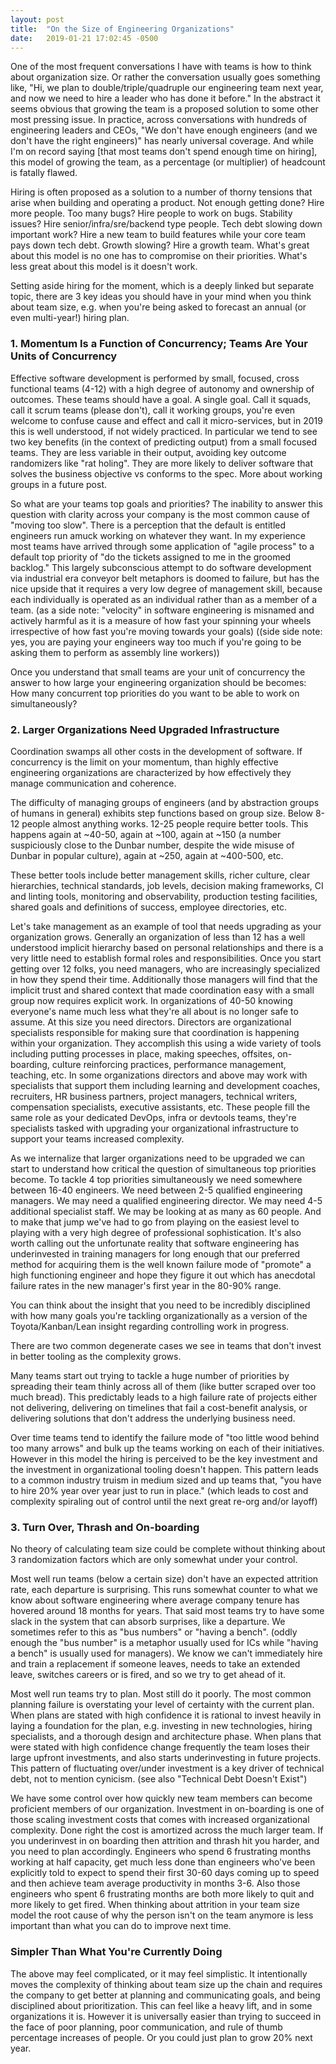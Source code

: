 ```yaml
---
layout: post
title:  "On the Size of Engineering Organizations"
date:   2019-01-21 17:02:45 -0500
---
```

One of the most frequent conversations I have with teams is how to think about organization size.  Or rather the conversation usually goes something like, "Hi, we plan to double/triple/quadruple our engineering team next year, and now we need to hire a leader who has done it before."  In the abstract it seems obvious that growing the team is a proposed solution to some other most pressing issue. In practice, across conversations with hundreds of engineering leaders and CEOs, "We don't have enough engineers (and we don't have the right engineers)" has nearly universal coverage.  And while I'm on record saying [that most teams don't spend enough time on hiring], this model of growing the team, as a percentage (or multiplier) of headcount is fatally flawed.

Hiring is often proposed as a solution to a number of thorny tensions that arise when building and operating a product.  Not enough getting done? Hire more people.  Too many bugs? Hire people to work on bugs.  Stability issues? Hire senior/infra/sre/backend type people. Tech debt slowing down important work? Hire a new team to build features while your core team pays down tech debt.  Growth slowing? Hire a growth team.  What's great about this model is no one has to compromise on their priorities.  What's less great about this model is it doesn't work. 

Setting aside hiring for the moment, which is a deeply linked but separate topic, there are 3 key ideas you should have in your mind when you think about team size, e.g. when you're being asked to forecast an annual (or even multi-year!) hiring plan.

### 1. Momentum Is a Function of Concurrency; Teams Are Your Units of Concurrency

Effective software development is performed by small, focused, cross functional teams (4-12) with a high degree of autonomy and ownership of outcomes.  These teams should have a goal.  A single goal.  Call it squads, call it scrum teams (please don't), call it working groups, you're even welcome to confuse cause and effect and call it micro-services, but in 2019 this is well understood, if not widely practiced.  In particular we tend to see two key benefits (in the context of predicting output) from a small focused teams. They are less variable in their output, avoiding key outcome randomizers like "rat holing". They are more likely to deliver software that solves the business objective vs conforms to the spec.  More about working groups in a future post. 

So what are your teams top goals and priorities?  The inability to answer this question with clarity across your company is the most common cause of "moving too slow". There is a perception that the default is entitled engineers run amuck working on whatever they want.  In my experience most teams have arrived through some application of "agile process" to a default top priority of "do the tickets assigned to me in the groomed backlog."  This largely subconscious attempt to do software development via industrial era conveyor belt metaphors is doomed to failure, but has the nice upside that it requires a very low degree of management skill, because each individually is operated as an individual rather than as a member of a team.  (as a side note: "velocity" in software engineering is misnamed and actively harmful as it is a measure of how fast your spinning your wheels irrespective of how fast you're moving towards your goals) ((side side note: yes, you are paying your engineers way too much if you're going to be asking them to perform as assembly line workers))

Once you understand that small teams are your unit of concurrency the answer to how large your engineering organization should be becomes: How many concurrent top priorities do you want to be able to work on simultaneously?

### 2. Larger Organizations Need Upgraded Infrastructure

Coordination swamps all other costs in the development of software.  If concurrency is the limit on your momentum, than highly effective engineering organizations are characterized by how effectively they manage communication and coherence.

The difficulty of managing groups of engineers (and by abstraction groups of humans in general) exhibits step functions based on group size.  Below 8-12 people almost anything works. 12-25 people require better tools. This happens again at ~40-50, again at ~100, again at ~150 (a number suspiciously close to the Dunbar number, despite the wide misuse of Dunbar in popular culture), again at ~250, again at ~400-500, etc. 

These better tools include better management skills, richer culture, clear hierarchies, technical standards, job levels, decision making frameworks, CI and linting tools, monitoring and observability, production testing facilities, shared goals and definitions of success, employee directories, etc.

Let's take management as an example of tool that needs upgrading as your organization grows.  Generally an organization of less than 12 has a well understood implicit hierarchy based on personal relationships and there is a very little need to establish formal roles and responsibilities.  Once you start getting over 12 folks, you need managers, who are increasingly specialized in how they spend their time.  Additionally those managers will find that the implicit trust and shared context that made coordination easy with a small group now requires explicit work. In organizations of 40-50 knowing everyone's name much less what they're all about is no longer safe to assume.  At this size you need directors.  Directors are organizational specialists responsible for making sure that coordination is happening within your organization.  They accomplish this using a wide variety of tools including putting processes in place, making speeches, offsites, on-boarding, culture reinforcing practices, performance management, teaching, etc.  In some organizations directors and above may work with specialists that support them including learning and development coaches, recruiters, HR business partners, project managers, technical writers, compensation specialists, executive assistants, etc.  These people fill the same role as your dedicated DevOps, infra or devtools teams, they're specialists tasked with upgrading your organizational infrastructure to support your teams increased complexity.

As we internalize that larger organizations need to be upgraded we can start to understand how critical the question of simultaneous top priorities become.  To tackle 4 top priorities simultaneously we need somewhere between 16-40 engineers.  We need between 2-5 qualified engineering managers.  We may need a qualified engineering director. We may need 4-5 additional specialist staff. We may be looking at as many as 60 people.  And to make that jump we've had to go from playing on the easiest level to playing with a very high degree of professional sophistication.  It's also worth calling out the unfortunate reality that software engineering has underinvested in training managers for long enough that our preferred method for acquiring them is the well known failure mode of "promote" a high functioning engineer and hope they figure it out which has anecdotal failure rates in the new manager's first year in the 80-90% range.

You can think about the insight that you need to be incredibly disciplined with how many goals you're tackling organizationally as a version of the Toyota/Kanban/Lean insight regarding controlling work in progress.

There are two common degenerate cases we see in teams that don't invest in better tooling as the complexity grows.

Many teams start out trying to tackle a huge number of priorities by spreading their team thinly across all of them (like butter scraped over too much bread).  This predictably leads to a high failure rate of projects either not delivering, delivering on timelines that fail a cost-benefit analysis, or delivering solutions that don't address the underlying business need.  

Over time teams tend to identify the failure mode of "too little wood behind too many arrows" and bulk up the teams working on each of their initiatives.  However in this model the hiring is perceived to be the key investment and the investment in organizational tooling doesn't happen.  This pattern leads to a common industry truism in medium sized and up teams that, "you have to hire 20% year over year just to run in place." (which leads to cost and complexity spiraling out of control until the next great re-org and/or layoff)


### 3. Turn Over, Thrash and On-boarding

No theory of calculating team size could be complete without thinking about 3 randomization factors which are only somewhat under your control.  

Most well run teams (below a certain size) don't have an expected attrition rate, each departure is surprising.  This runs somewhat counter to what we know about software engineering where average company tenure has hovered around 18 months for years.  That said most teams try to have some slack in the system that can absorb surprises, like a departure.  We sometimes refer to this as "bus numbers" or "having a bench". (oddly enough the "bus number" is a metaphor usually used for ICs while "having a bench" is usually used for managers).  We know we can't immediately hire and train a replacement if someone leaves, needs to take an extended leave, switches careers or is fired, and so we try to get ahead of it.

Most well run teams try to plan. Most still do it poorly.  The most common planning failure is overstating your level of certainty with the current plan. When plans are stated with high confidence it is rational to invest heavily in laying a foundation for the plan, e.g. investing in new technologies, hiring specialists, and a thorough design and architecture phase.  When plans that were stated with high confidence change frequently the team loses their large upfront investments, and also starts underinvesting in future projects.  This pattern of fluctuating over/under investment is a key driver of technical debt, not to mention cynicism. (see also "Technical Debt Doesn't Exist")

We have some control over how quickly new team members can become proficient members of our organization. Investment in on-boarding is one of those scaling investment costs that comes with increased organizational complexity.  Done right the cost is amortized across the much larger team.  If you underinvest in on boarding then attrition and thrash hit you harder, and you need to plan accordingly.  Engineers who spend 6 frustrating months working at half capacity, get much less done than engineers who've been explicitly told to expect to spend their first 30-60 days coming up to speed and then achieve team average productivity in months 3-6.  Also those engineers who spent 6 frustrating months are both more likely to quit and more likely to get fired. When thinking about attrition in your team size model the root cause of why the person isn't on the team anymore is less important than what you can do to improve next time.

### Simpler Than What You're Currently Doing

The above may feel complicated, or it may feel simplistic.  It intentionally moves the complexity of thinking about team size up the chain and requires the company to get better at planning and communicating goals, and being disciplined about prioritization.  This can feel like a heavy lift, and in some organizations it is.  However it is universally easier than trying to succeed in the face of poor planning, poor communication, and rule of thumb percentage increases of people.  Or you could just plan to grow 20% next year. 


